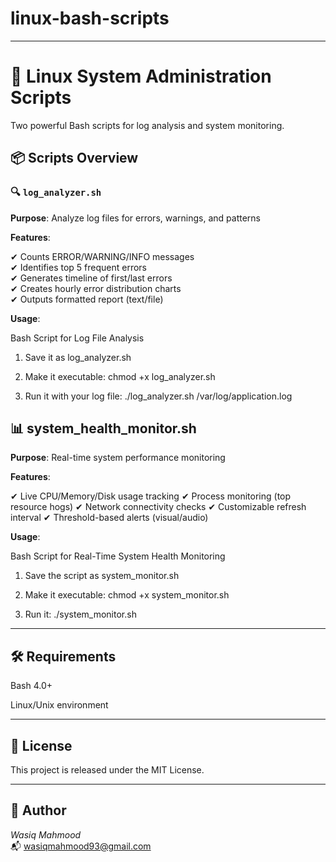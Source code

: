 # linux-bash-scripts

---

# 🐧 Linux System Administration Scripts

Two powerful Bash scripts for log analysis and system monitoring.

## 📦 Scripts Overview

### 🔍 `log_analyzer.sh` 

**Purpose**: Analyze log files for errors, warnings, and patterns  

**Features**:

✔ Counts ERROR/WARNING/INFO messages  
✔ Identifies top 5 frequent errors  
✔ Generates timeline of first/last errors  
✔ Creates hourly error distribution charts  
✔ Outputs formatted report (text/file)  

**Usage**:

Bash Script for Log File Analysis

  1. Save it as log_analyzer.sh

  2. Make it executable: chmod +x log_analyzer.sh

  3. Run it with your log file: ./log_analyzer.sh /var/log/application.log

## 📊 system_health_monitor.sh

**Purpose**: Real-time system performance monitoring

**Features**:

✔ Live CPU/Memory/Disk usage tracking
✔ Process monitoring (top resource hogs)
✔ Network connectivity checks
✔ Customizable refresh interval
✔ Threshold-based alerts (visual/audio)

**Usage**:

Bash Script for Real-Time System Health Monitoring

  1.  Save the script as system_monitor.sh

  2.  Make it executable: chmod +x system_monitor.sh

  3.  Run it: ./system_monitor.sh

---

## 🛠️ Requirements

Bash 4.0+

Linux/Unix environment

---

## 📄 License

This project is released under the MIT License.

---

## 👤 Author

*Wasiq Mahmood*  
📬 wasiqmahmood93@gmail.com
